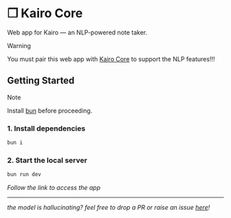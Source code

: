 # ❒ Kairo Core

Web app for Kairo — an NLP-powered note taker.

> [!WARNING]
> You must pair this web app with [Kairo Core](https://github.com/eesuhn/kairo-core) to support the NLP features!!!

## Getting Started

> [!NOTE]
> Install [bun](https://bun.com/) before proceeding.

### 1. Install dependencies

```bash
bun i
```

### 2. Start the local server

```bash
bun run dev
```

_Follow the link to access the app_

---

_the model is hallucinating? feel free to drop a PR or raise an issue [here](https://github.com/eesuhn/kairo-core/issues)!_
